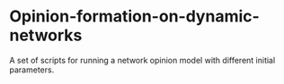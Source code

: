 # Opinion-formation-on-dynamic-networks
A set of scripts for running a network opinion model with different initial parameters. 
